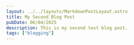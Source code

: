 ```yaml
---
layout: ../../layouts/MarkdownPostLayout.astro
title: My Second Blog Post
pubDate: 06/04/2025
description: This is my second test blog post.
tags: ["blogging"]
---
```

